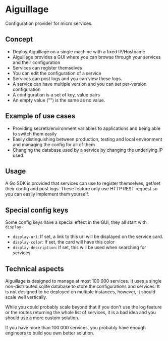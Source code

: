 # Aiguillage

Configuration provider for micro services.

## Concept

- Deploy Aiguillage on a single machine with a fixed IP/Hostname
- Aiguillage provides a GUI where you can browse through your services and their configuration
- Services can register themselves
- You can edit the configuration of a service
- Services can post logs and you can view these logs.
- A service can have multiple version and you can set per-version configuration
- A configuration is a set of key, value pairs
- An empty value ("") is the same as no value.

## Example of use cases

- Providing secrets/environment variables to applications and being able to switch them easily
- Easily distinguishing between production, testing and local environment and managing the config for all of them
- Changing the database used by a service by changing the underlying IP used.

## Usage

A Go SDK is provided that services can use to register themselves, get/set their config and post logs.
These feature only use HTTP REST request so you can easily implement them yourself.

## Special config keys

Some config keys have a special effect in the GUI, they all start with `display-`

- `display-url`: If set, a link to this url will be displayed on the service card.
- `display-color`: If set, the card will have this color
- `display-description`: If set, this will be used when searching for services.

## Technical aspects

Aiguillage is designed to manage at most 100 000 services. It uses a single non-distributed sqlite database to store the configurations and services.
It is not designed to be deployed on multiple instances, however, it should scale well vertically.

While you could probably scale beyond that if you don't use the log feature or the routes returning the whole list of services,
it is a bad idea and you should use a more custom solution.

If you have more than 100 000 services, you probably have enough engineers to build you own better solution.
